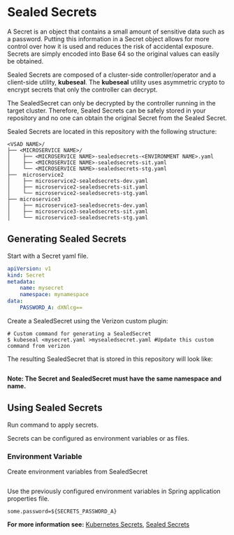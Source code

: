 # Sealed Secrets

A Secret is an object that contains a small amount of sensitive data such as a password. Putting this information in a Secret object allows for more control over how it is used and reduces the risk of accidental exposure.  Secrets are simply encoded into Base 64 so the original values can easily be obtained.  

Sealed Secrets are composed of a cluster-side controller/operator and a client-side utility, **kubeseal**.  The **kubeseal** utility uses asymmetric crypto to encrypt secrets that only the controller can decrypt.  

The SealedSecret can only be decrypted by the controller running in the target cluster.  Therefore, Sealed Secrets can be safely stored in your repository and no one can obtain the original Secret from the Sealed Secret.

Sealed Secrets are located in this repository with the following structure:
```
<VSAD NAME>/  
├── <MICROSERVICE NAME>/  
│	 ├── <MICROSERVICE NAME>-sealedsecrets-<ENVIRONMENT NAME>.yaml
│	 ├── <MICROSERVICE NAME>-sealedsecrets-sit.yaml  
│	 └── <MICROSERVICE NAME>-sealedsecrets-stg.yaml
├──  microservice2  
│	 ├── microservice2-sealedsecrets-dev.yaml
│	 ├── microservice2-sealedsecrets-sit.yaml  
│	 └── microservice2-sealedsecrets-stg.yaml 
├── microservice3 
│	 ├── microservice3-sealedsecrets-dev.yaml
│	 ├── microservice3-sealedsecrets-sit.yaml  
│	 └── microservice3-sealedsecrets-stg.yaml
```

## Generating Sealed Secrets

Start with a Secret yaml file.  
```yaml
apiVersion: v1
kind: Secret
metadata:
    name: mysecret
    namespace: mynamespace
data:
    PASSWORD_A: dXNlcg==
```
Create a SealedSecret using the Verizon custom plugin:

```
# Custom command for generating a SealedSecret
$ kubeseal <mysecret.yaml >mysealedsecret.yaml #Update this custom command from verizon
```

The resulting SealedSecret that is stored in this repository will look like:

```yaml

```

**Note: The Secret and SealedSecret must have the same namespace and name.**

## Using Sealed Secrets 
Run command to apply secrets.

Secrets can be configured as environment variables or as files.

### Environment Variable
Create environment variables from SealedSecret

```yaml

```
	
Use the previously configured environment variables in Spring application properties file.
```properties
some.password=${SECRETS_PASSWORD_A}
```


**For more information see:**
[Kubernetes Secrets](https://kubernetes.io/docs/concepts/configuration/secret/),
[Sealed Secrets](https://github.com/bitnami-labs/sealed-secrets)
